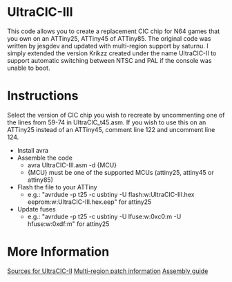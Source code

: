 # UltraCIC-III
This code allows you to create a replacement CIC chip for N64 games that you own on an ATTiny25, ATTiny45 of ATTiny85. 
The original code was written by jesgdev and updated with multi-region support by saturnu. 
I simply extended the version Krikzz created under the name UltraCIC-II to support automatic switching between NTSC and PAL if the console was unable to boot.

# Instructions
Select the version of CIC chip you wish to recreate by uncommenting one of the lines from 59-74 in UltraCIC_t45.asm.
If you wish to use this on an ATTiny25 instead of an ATTiny45, comment line 122 and uncomment line 124.
- Install avra 
- Assemble the code
  - avra UltraCIC-III.asm -d {MCU}
  - {MCU} must be one of the supported MCUs (attiny25, attiny45 or attiny85)
- Flash the file to your ATTiny 
  - e.g.: "avrdude -p t25 -c usbtiny -U flash:w:UltraCIC-III.hex eeprom:w:UltraCIC-III.hex.eep" for attiny25
- Update fuses
  - e.g.: "avrdude -p t25 -c usbtiny -U lfuse:w:0xc0:m -U hfuse:w:0xdf:m" for attiny25
  
# More Information
[Sources for UltraCIC-II](https://web.archive.org/web/20180701050159/https://krikzz.com/pub/support/everdrive-64/ultracic2/)
[Multi-region patch information](https://krikzz.com/forum/index.php?topic=3450.0)
[Assembly guide](https://bitwise.bperki.com/2019/01/12/repairing-an-n64-cartridge-without-blowing-in-it/)
